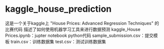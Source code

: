# kaggle_house_prediction

这是一个关于kaggle上 "House Prices: Advanced Regression Techniques" 的比赛代码
描述了如何使用机器学习工具来进行数据预测
kaggle_House Prices.ipynb：jupter notebook python代码 
sample_submission.csv：提交模板 
train.csv：训练数据集 
test.csv：测试训练数据集 
